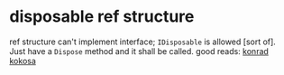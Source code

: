 ﻿# disposable ref structure

ref structure can't implement interface; `IDisposable` is allowed [sort of]. Just have a `Dispose` method and it shall be called. good reads:
[konrad kokosa](https://tooslowexception.com/disposable-ref-structs-in-c-8-0/)